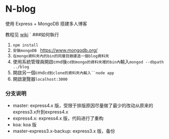 N-blog
======

使用 Express + MongoDB 搭建多人博客  

教程见 [wiki](https://github.com/nswbmw/N-blog/wiki/_pages)
ˊ
###如何執行
1. `npm install`
2. `安裝mongoDB ` https://www.mongodb.org/
3. `在mongo資料夾內的bin的同層目錄建造一個blog資料夾`
4. 使用系統管理員開啟cmd後`cd到mongo的資料夾裡的bin內`輸入`mongod --dbpath ../blog`
5. 開啟另一個cmd`cd到clone的資料夾內輸入``node app`
6. 開啟瀏覽器`localhost:3000`


### 分支说明

- master: express4.x 版，受限于排版原因尽量做了最少的改动从原来的express3.x升到express4.x
- express4.x: express4.x 版，代码进行了重构
- koa: koa 版
- master-express3.x-backup: express3.x 版，备份
